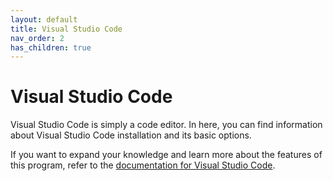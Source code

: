 ```yaml
---
layout: default
title: Visual Studio Code
nav_order: 2
has_children: true
---
```



# Visual Studio Code  

Visual Studio Code is simply a code editor. In here, you can find information about Visual Studio Code installation and its basic options.  

If you want to expand your knowledge and learn more about the features of this program, refer to the [documentation for Visual Studio Code](https://code.visualstudio.com/docs).  